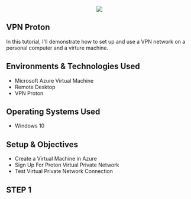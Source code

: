 <p align= "center">
<img src= "https://imgur.com/LeYX52C.png"/>
</p>

<h2>VPN Proton</h2>
In this tutorial, I'll demonstrate how to set up and use a VPN network on a personal computer and a virture machine.

<h2>Environments & Technologies Used</h2>

- Microsoft Azure Virtual Machine
- Remote Desktop
- VPN Proton

<h2>Operating Systems Used</h2>

- Windows 10

<h2>Setup & Objectives</h2>

- Create a Virtual Machine in Azure
- Sign Up For Proton Virtual Private Network
- Test Virtual Private Network Connection

<h2>STEP 1</h2>
